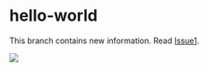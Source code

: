 hello-world
==============================

This branch contains new information.
Read [Issue1](https://github.com/MichelleYagerR/hello-world/issues/1 "issue1").

![](http://fayimora.com/content/images/2015/01/hello_world.gif)
